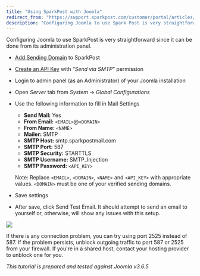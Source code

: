```yaml
---
title: "Using SparkPost with Joomla"
redirect_from: "https://support.sparkpost.com/customer/portal/articles/2780873-using-sparkpost-with-joomla"
description: "Configuring Joomla to use Spark Post is very straightforward since it can be done from its administration panel Add Sending Domain to Spark Post Create an API Key with Send via SMTP permission Login to admin panel as an Administrator of your Joomla installation Open Server tab from System Global..."
---
```


Configuring Joomla to use SparkPost is very straightforward since it can be done from its administration panel. 

* [Add Sending Domain](https://support.sparkpost.com/customer/portal/articles/1933318-creating-sending-domains) to SparkPost
* [Create an API Key](https://support.sparkpost.com/customer/portal/articles/1933377-create-api-keys) with “*Send via SMTP*” permission
* Login to admin panel (as an Administrator) of your Joomla installation
* Open *Server* tab from *System* -> *Global Configurations*
* Use the following information to fill in Mail Settings

    * **Send Mail:** Yes
    * **From Email:** `<EMAIL>`@`<DOMAIN>`
    * **From Name:** `<NAME>`
    * **Mailer:** SMTP
    * **SMTP Host:** smtp.sparkpostmail.com
    * **SMTP Port:** 587
    * **SMTP Security:** STARTTLS 
    * **SMTP Username:** SMTP_Injection
    * **SMTP Password:** `<API_KEY>`

    Note: Replace `<EMAIL>`, `<DOMAIN>`, `<NAME>` and `<API_KEY>` with appropriate values. `<DOMAIN>` must be one of your verified sending domains. 

*   Save settings
*   After save, click Send Test Email. It should attempt to send an email to yourself or, otherwise, will show any issues with this setup.

![](media/joomla/joomla-mail-settings.png)

If there is any connection problem, you can try using port 2525 instead of 587\. If the problem persists, unblock outgoing traffic to port 587 or 2525 from your firewall. If you're in a shared host, contact your hosting provider to unblock one for you. 

*This tutorial is prepared and tested against Joomla v3.6.5*